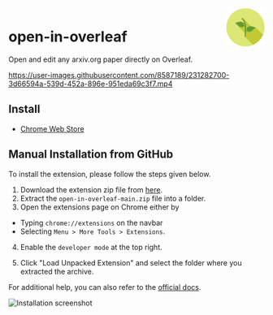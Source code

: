 <img src="./images/icon.png" align="right" width="75" height="75">

# open-in-overleaf

Open and edit any arxiv.org paper directly on Overleaf.

https://user-images.githubusercontent.com/8587189/231282700-3d66594a-539d-452a-896e-951eda69c3f7.mp4


## Install
- [Chrome Web Store](https://chrome.google.com/webstore/detail/open-in-overleaf/oikhlgfcmfbbdjbeeaplalpfdgijbdji)

## Manual Installation from GitHub
To install the extension, please follow the steps given below.

1. Download the extension zip file from [here](https://github.com/amitness/open-in-overleaf/archive/main.zip).
2. Extract the `open-in-overleaf-main.zip` file into a folder.
3. Open the extensions page on Chrome either by 
  - Typing `chrome://extensions` on the navbar
  - Selecting `Menu > More Tools > Extensions`.
  
4. Enable the `developer mode` at the top right.

5. Click "Load Unpacked Extension" and select the folder where you extracted the archive.

For additional help, you can also refer to the [official docs](https://developer.chrome.com/extensions/getstarted#unpacked).

![Installation screenshot](https://cloud.githubusercontent.com/assets/6765956/23824934/6104b958-064e-11e7-9834-9ec025b068c2.png)

